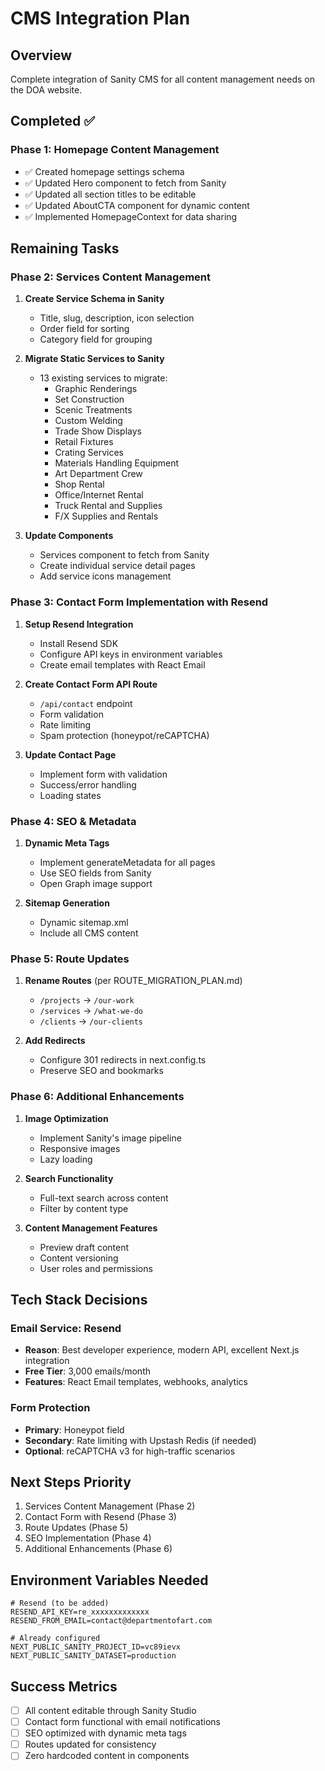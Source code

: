 # CMS Integration Plan

## Overview
Complete integration of Sanity CMS for all content management needs on the DOA website.

## Completed ✅

### Phase 1: Homepage Content Management
- ✅ Created homepage settings schema
- ✅ Updated Hero component to fetch from Sanity
- ✅ Updated all section titles to be editable
- ✅ Updated AboutCTA component for dynamic content
- ✅ Implemented HomepageContext for data sharing

## Remaining Tasks

### Phase 2: Services Content Management
1. **Create Service Schema in Sanity**
   - Title, slug, description, icon selection
   - Order field for sorting
   - Category field for grouping

2. **Migrate Static Services to Sanity**
   - 13 existing services to migrate:
     - Graphic Renderings
     - Set Construction
     - Scenic Treatments
     - Custom Welding
     - Trade Show Displays
     - Retail Fixtures
     - Crating Services
     - Materials Handling Equipment
     - Art Department Crew
     - Shop Rental
     - Office/Internet Rental
     - Truck Rental and Supplies
     - F/X Supplies and Rentals

3. **Update Components**
   - Services component to fetch from Sanity
   - Create individual service detail pages
   - Add service icons management

### Phase 3: Contact Form Implementation with Resend
1. **Setup Resend Integration**
   - Install Resend SDK
   - Configure API keys in environment variables
   - Create email templates with React Email

2. **Create Contact Form API Route**
   - `/api/contact` endpoint
   - Form validation
   - Rate limiting
   - Spam protection (honeypot/reCAPTCHA)

3. **Update Contact Page**
   - Implement form with validation
   - Success/error handling
   - Loading states

### Phase 4: SEO & Metadata
1. **Dynamic Meta Tags**
   - Implement generateMetadata for all pages
   - Use SEO fields from Sanity
   - Open Graph image support

2. **Sitemap Generation**
   - Dynamic sitemap.xml
   - Include all CMS content

### Phase 5: Route Updates
1. **Rename Routes** (per ROUTE_MIGRATION_PLAN.md)
   - `/projects` → `/our-work`
   - `/services` → `/what-we-do`
   - `/clients` → `/our-clients`

2. **Add Redirects**
   - Configure 301 redirects in next.config.ts
   - Preserve SEO and bookmarks

### Phase 6: Additional Enhancements
1. **Image Optimization**
   - Implement Sanity's image pipeline
   - Responsive images
   - Lazy loading

2. **Search Functionality**
   - Full-text search across content
   - Filter by content type

3. **Content Management Features**
   - Preview draft content
   - Content versioning
   - User roles and permissions

## Tech Stack Decisions

### Email Service: Resend
- **Reason**: Best developer experience, modern API, excellent Next.js integration
- **Free Tier**: 3,000 emails/month
- **Features**: React Email templates, webhooks, analytics

### Form Protection
- **Primary**: Honeypot field
- **Secondary**: Rate limiting with Upstash Redis (if needed)
- **Optional**: reCAPTCHA v3 for high-traffic scenarios

## Next Steps Priority
1. Services Content Management (Phase 2)
2. Contact Form with Resend (Phase 3)
3. Route Updates (Phase 5)
4. SEO Implementation (Phase 4)
5. Additional Enhancements (Phase 6)

## Environment Variables Needed
```env
# Resend (to be added)
RESEND_API_KEY=re_xxxxxxxxxxxxx
RESEND_FROM_EMAIL=contact@departmentofart.com

# Already configured
NEXT_PUBLIC_SANITY_PROJECT_ID=vc89ievx
NEXT_PUBLIC_SANITY_DATASET=production
```

## Success Metrics
- [ ] All content editable through Sanity Studio
- [ ] Contact form functional with email notifications
- [ ] SEO optimized with dynamic meta tags
- [ ] Routes updated for consistency
- [ ] Zero hardcoded content in components